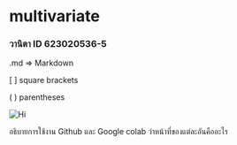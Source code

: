 # multivariate

### วานิตา ID 623020536-5

.md => Markdown

[ ] square brackets

( ) parentheses

![Hi](shotaro.jpg)

อธิบายการใช้งาน Github และ Google colab ว่าหน้าที่ของแต่ละอันคืออะไร
